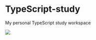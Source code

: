 # TypeScript-study

My personal TypeScript study workspace <br />

<img src="https://img.shields.io/badge/TypeScript-3178C6?style=flat-square&logo=typescript&logoColor=white">
